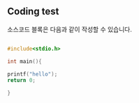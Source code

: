 ## Coding test

소스코드 블록은 다음과 같이 작성할 수 있습니다.

```c

#include<stdio.h>

int main(){

printf("hello");
return 0;

}
